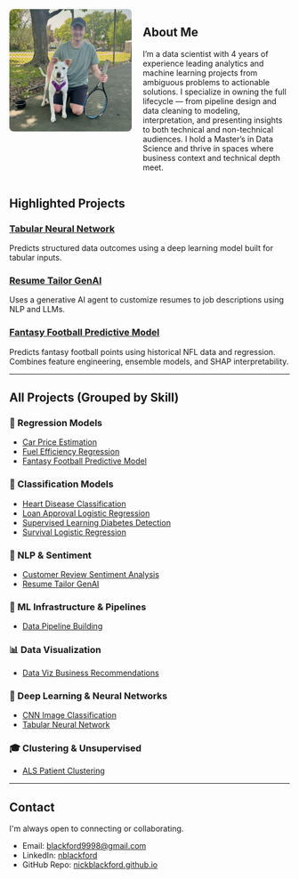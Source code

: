 <style>
  .about-container {
    display: flex;
    align-items: flex-start;
    gap: 20px;
    margin-bottom: 30px;
    flex-wrap: wrap;
  }

  .about-container img {
    border-radius: 8px;
    width: 220px;
  }

  .about-text {
    flex: 1;
    min-width: 250px;
  }

  @media (max-width: 600px) {
    .about-container {
      flex-direction: column;
      align-items: center;
      text-align: center;
    }
  }
</style>

<div class="about-container">
  <img src="./profile.jpeg" alt="Nick Blackford" />
  <div class="about-text">
    <h2>About Me</h2>
    <p>
      I’m a data scientist with 4 years of experience leading analytics and machine learning projects from ambiguous problems to actionable solutions. I specialize in owning the full lifecycle — from pipeline design and data cleaning to modeling, interpretation, and presenting insights to both technical and non-technical audiences. I hold a Master’s in Data Science and thrive in spaces where business context and technical depth meet.
    </p>
  </div>
</div>



## Highlighted Projects

### [Tabular Neural Network](./tabular_neural_network/)
Predicts structured data outcomes using a deep learning model built for tabular inputs.

### [Resume Tailor GenAI](./resume_tailor_genai/)
Uses a generative AI agent to customize resumes to job descriptions using NLP and LLMs.

### [Fantasy Football Predictive Model](./fantasy_football_predictive_model/)
Predicts fantasy football points using historical NFL data and regression. Combines feature engineering, ensemble models, and SHAP interpretability.

---

## All Projects (Grouped by Skill)

### 🧮 Regression Models
- [Car Price Estimation](./car_price_estimation_linear_regression/)
- [Fuel Efficiency Regression](./fuel_efficiency_regression/)
- [Fantasy Football Predictive Model](./fantasy_football_predictive_model/)


### 🧬 Classification Models
- [Heart Disease Classification](./heart_disease_classification/)
- [Loan Approval Logistic Regression](./loan_approval_logistic_regression/)
- [Supervised Learning Diabetes Detection](./supervised_learning_diabetes_detection/)
- [Survival Logistic Regression](./survival_logistic_regression/)

### 🤖 NLP & Sentiment
- [Customer Review Sentiment Analysis](./customer_review_sentiment_analysis/)
- [Resume Tailor GenAI](./resume_tailor_genai/)

### 🧰 ML Infrastructure & Pipelines
- [Data Pipeline Building](./data_pipeline_building/)

### 📊 Data Visualization
- [Data Viz Business Recommendations](./data_viz_business_recommendations/)

### 🧠 Deep Learning & Neural Networks
- [CNN Image Classification](./cnn_image_classification/)
- [Tabular Neural Network](./tabular_neural_network/)

### 🎓 Clustering & Unsupervised
- [ALS Patient Clustering](./als_patient_clustering/)


---

## Contact

I'm always open to connecting or collaborating.

-  Email: [blackford9998@gmail.com](mailto:blackford9998@gmail.com)  
-  LinkedIn: [nblackford](https://www.linkedin.com/in/nblackford/)  
-  GitHub Repo: [nickblackford.github.io](https://github.com/nickblackford/nickblackford.github.io/tree/main)

